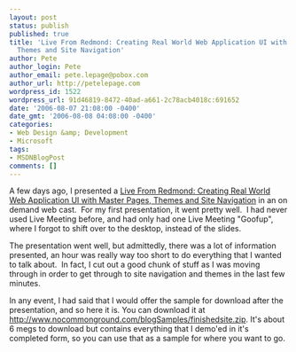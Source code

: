 ```yaml
---
layout: post
status: publish
published: true
title: 'Live From Redmond: Creating Real World Web Application UI with Master Pages,
  Themes and Site Navigation'
author: Pete
author_login: Pete
author_email: pete.lepage@pobox.com
author_url: http://petelepage.com
wordpress_id: 1522
wordpress_url: 91d46819-8472-40ad-a661-2c78acb4018c:691652
date: '2006-08-07 21:08:00 -0400'
date_gmt: '2006-08-08 04:08:00 -0400'
categories:
- Web Design &amp; Development
- Microsoft
tags:
- MSDNBlogPost
comments: []
---
```

<p>A few days ago, I presented a <a href="http://www.microsoft.com/events/EventDetails.aspx?CMTYSvcSource=MSCOMMedia&amp;Params=%7eCMTYDataSvcParams%5e%7earg+Name%3d%22ID%22+Value%3d%221032303787%22%2f%5e%7earg+Name%3d%22ProviderID%22+Value%3d%22A6B43178-497C-4225-BA42-DF595171F04C%22%2f%5e%7earg+Name%3d%22lang%22+Value%3d%22en%22%2f%5e%7earg+Name%3d%22cr%22+Value%3d%22US%22%2f%5e%7esParams%5e%7e%2fsParams%5e%7e%2fCMTYDataSvcParams%5e">Live From Redmond: Creating Real World Web Application UI with Master Pages, Themes and Site Navigation</a> in an on demand web cast.  For my first presentation, it went pretty well.  I had never used Live Meeting before, and had only had one Live Meeting "Goofup", where I forgot to shift over to the desktop, instead of the slides.</p>
<p>The presentation went well, but admittedly, there was a lot of information presented, an hour was really way too short to do everything that I wanted to talk about.  In fact, I cut out a good chunk of stuff as I was moving through in order to get through to site navigation and themes in the last few minutes.</p>
<p>In any event, I had said that I would offer the sample for download after the presentation, and so here it is. You can download it at <a href="http://www.nocommonground.com/blogSamples/finishedsite.zip">http://www.nocommonground.com/blogSamples/finishedsite.zip</a>. It's about 6 megs to download but contains everything that I demo'ed in it's completed form, so you can use that as a sample for where you want to go.</p>
<p><img src="http://blogs.msdn.com/aggbug.aspx?PostID=691652" alt="" width="1" height="1" /></p>
